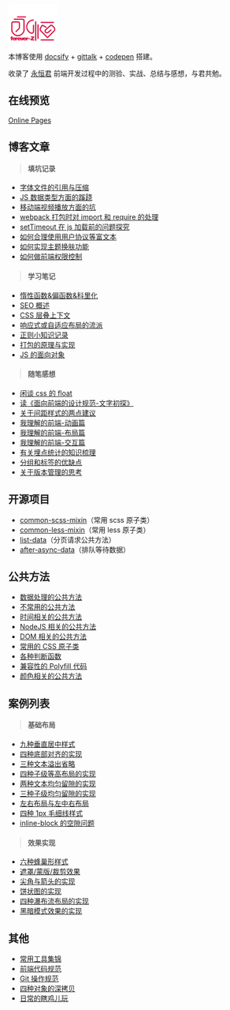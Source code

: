 <p></p>

<img src="favicon.png" width="100" style="margin:-4em 0 -1.5em" />

本博客使用 [docsify](https://docsify.js.org/#/?id=docsify) + [gittalk](https://github.com/gitalk/gitalk) + [codepen](https://codepen.io/forever-z-133/collections/popular/) 搭建。

收录了 [永恒君](https://github.com/forever-z-133) 前端开发过程中的测验、实战、总结与感想，与君共勉。

## 在线预览

[Online Pages](https://forever-z-133.github.io/demo-preview/)

## 博客文章

> #### 填坑记录

- [字体文件的引用与压缩](https://forever-z-133.github.io/demo-preview/#/./articles/topic/字体文件的引用与压缩.md)
- [JS 数据类型方面的蹊跷](https://forever-z-133.github.io/demo-preview/#/./articles/topic/JS%20数据类型方面的蹊跷.md)
- [移动端视频播放方面的坑](https://forever-z-133.github.io/demo-preview/#/./articles/topic/移动端视频播放方面的坑.md)
- [webpack 打包时对 import 和 require 的处理](https://forever-z-133.github.io/demo-preview/#/./articles/topic/webpack%20打包时对%20import%20和%20require%20的处理.md)
- [setTimeout 在 js 加载前的问题探究](https://forever-z-133.github.io/demo-preview/#/./articles/topic/setTimeout%20在%20js%20加载前的问题探究.md)
- [如何合理使用用户协议等富文本](https://forever-z-133.github.io/demo-preview/#/./articles/topic/如何合理使用用户协议等富文本.md)
- [如何实现主题换肤功能](https://forever-z-133.github.io/demo-preview/#/./articles/topic/如何实现主题换肤功能.md)
- [如何做前端权限控制](https://forever-z-133.github.io/demo-preview/#/./articles/topic/如何做前端权限控制.md)

> #### 学习笔记

- [惰性函数&偏函数&科里化](https://forever-z-133.github.io/demo-preview/#/./articles/study/惰性函数&偏函数&科里化.md)
- [SEO 概述](https://forever-z-133.github.io/demo-preview/#/./articles/study/SEO%20概述.md)
- [CSS 层叠上下文](https://forever-z-133.github.io/demo-preview/#/./articles/study/CSS%20层叠上下文.md)
- [响应式或自适应布局的流派](https://forever-z-133.github.io/demo-preview/#/./articles/study/响应式或自适应布局的流派.md)
- [正则小知识记录](https://forever-z-133.github.io/demo-preview/#/./articles/study/正则小知识记录.md)
- [打包的原理与实现](https://forever-z-133.github.io/demo-preview/#/./articles/study/打包的原理与实现.md)
- [JS 的面向对象](https://forever-z-133.github.io/demo-preview/#/./articles/study/JS%20的面向对象.md)

> #### 随笔感想

- [闲谈 css 的 float](https://forever-z-133.github.io/demo-preview/#/./articles/minds/闲谈%20css%20的%20float.md)
- [读《面向前端的设计规范-文字初探》](https://forever-z-133.github.io/demo-preview/#/./articles/minds/读《面向前端的设计规范-文字初探》.md)
- [关于间距样式的两点建议](https://forever-z-133.github.io/demo-preview/#/./articles/minds/关于间距样式的两点建议.md)
- [我理解的前端-动画篇](https://forever-z-133.github.io/demo-preview/#/./articles/minds/我理解的前端动画.md)
- [我理解的前端-布局篇](https://forever-z-133.github.io/demo-preview/#/./articles/minds/我理解的前端布局.md)
- [我理解的前端-交互篇](https://forever-z-133.github.io/demo-preview/#/./articles/minds/我理解的前端交互.md)
- [有关埋点统计的知识梳理](https://forever-z-133.github.io/demo-preview/#/./articles/minds/有关埋点统计的知识梳理.md)
- [分组和标签的优缺点](https://forever-z-133.github.io/demo-preview/#/./articles/minds/分组和标签的优缺点.md)
- [关于版本管理的思考](https://forever-z-133.github.io/demo-preview/#/./articles/minds/关于版本管理的思考.md)

## 开源项目

- [common-scss-mixin](https://www.npmjs.com/package/common-scss-mixin)（常用 scss 原子类）
- [common-less-mixin](https://www.npmjs.com/package/common-less-mixin)（常用 less 原子类）
- [list-data](https://www.npmjs.com/package/list-data)（分页请求公共方法）
- [after-async-data](https://www.npmjs.com/package/after-async-data)（排队等待数据）

## 公共方法

- [数据处理的公共方法](https://forever-z-133.github.io/demo-preview/#/./pages/function/someFunction.md)
- [不常用的公共方法](https://forever-z-133.github.io/demo-preview/#/./pages/function/otherFunction.md)
- [时间相关的公共方法](https://forever-z-133.github.io/demo-preview/#/./pages/function/dateFunction.md)
- [NodeJS 相关的公共方法](https://forever-z-133.github.io/demo-preview/#/./pagesfunction//nodeFunction.md)
- [DOM 相关的公共方法](https://forever-z-133.github.io/demo-preview/#/./pages/function/domFunction.md)
- [常用的 CSS 原子类](https://forever-z-133.github.io/demo-preview/#/./pages/function/someCSS.md)
- [各种判断函数](https://forever-z-133.github.io/demo-preview/#/./pages/function/someRegExp.md)
- [兼容性的 Polyfill 代码](https://forever-z-133.github.io/demo-preview/#/./pages/function/polyfillFunction.md)
- [颜色相关的公共方法](https://forever-z-133.github.io/demo-preview/#/./pages/function/colorFunction.md)

## 案例列表

> #### 基础布局

- [九种垂直居中样式](https://forever-z-133.github.io/demo-preview/#/./pages/layout/vertical-center.md)
- [四种底部对齐的实现](https://forever-z-133.github.io/demo-preview/#/./pages/layout/child-align-bottom.md)
- [三种文本溢出省略](https://forever-z-133.github.io/demo-preview/#/./pages/layout/text-overflow.md)
- [四种子级等高布局的实现](https://forever-z-133.github.io/demo-preview/#/./pages/layout/child-same-height.md)
- [两种文本均匀留隙的实现](https://forever-z-133.github.io/demo-preview/#/./pages/layout/text-align-justify.md)
- [三种子级均匀留隙的实现](https://forever-z-133.github.io/demo-preview/#/./pages/layout/child-align-justify.md)
- [左右布局与左中右布局](https://forever-z-133.github.io/demo-preview/#/./pages/layout/left-right-layout.md)
- [四种 1px 毛细线样式](https://forever-z-133.github.io/demo-preview/#/./pages/layout/1px-border.md)
- [inline-block 的空隙问题](https://forever-z-133.github.io/demo-preview/#/./pages/layout/inline-block-spacing.md)

> #### 效果实现

- [六种蜂巢形样式](https://forever-z-133.github.io/demo-preview/#/./pages/effect/honeycomb.md)
- [遮罩/蒙版/裁剪效果](https://forever-z-133.github.io/demo-preview/#/./pages/effect/css-mask.md)
- [尖角与箭头的实现](https://forever-z-133.github.io/demo-preview/#/./pages/effect/css-arrow.md)
- [饼状图的实现](https://forever-z-133.github.io/demo-preview/#/./pages/effect/css-pie.md)
- [四种瀑布流布局的实现](https://forever-z-133.github.io/demo-preview/#/./pages/effect/masonry.md)
- [黑暗模式效果的实现](https://forever-z-133.github.io/demo-preview/#/./pages/effect/dark-mode.md)

## 其他

- [常用工具集锦](https://forever-z-133.github.io/demo-preview/#/./pages/others/tools.md)
- [前端代码规范](https://forever-z-133.github.io/demo-preview/#/./pages/doc/前端代码规范.md)
- [Git 操作规范](https://forever-z-133.github.io/demo-preview/#/./pages/doc/Git%20操作规范.md)
- [四种对象的深拷贝](https://forever-z-133.github.io/demo-preview/#/./pages/others/deep-clone.md)
- [日常的瞎鸡儿玩](https://forever-z-133.github.io/demo-preview/#/./pages/others/others.md)
